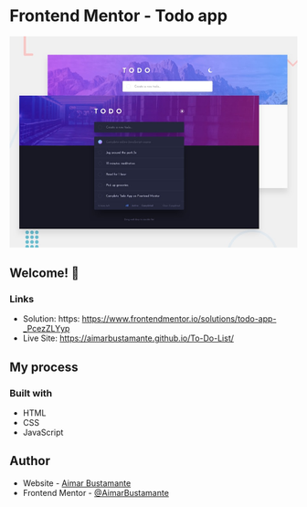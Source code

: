 # Frontend Mentor - Todo app

![Design preview for the Todo app coding challenge](./design/desktop-preview.jpg)

## Welcome! 👋

### Links

- Solution: https: https://www.frontendmentor.io/solutions/todo-app-_PcezZLYyp
- Live Site: https://aimarbustamante.github.io/To-Do-List/

## My process

### Built with

- HTML
- CSS
- JavaScript

## Author

- Website - [Aimar Bustamante](https://aimarbusta.netlify.app/)
- Frontend Mentor - [@AimarBustamante](https://www.frontendmentor.io/profile/AimarBustamante)
